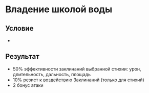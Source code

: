# Владение школой воды
## Условие
-
## Результат
+ 50% эффективности заклинаний выбранной стихии: урон, длительность, дальность, площадь
+ 10% резист к воздействию
Заклинаний  (только для стихий)
+ 2 бонус атаки